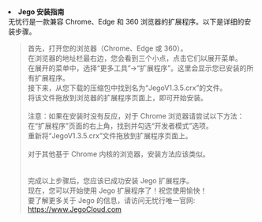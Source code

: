 <li><strong>Jego 安装指南</strong></li>
</blockquote>无忧行是一款兼容 Chrome、Edge 和 360 浏览器的扩展程序。以下是详细的安装步骤。</blockquote>
<blockquote>
首先，打开您的浏览器（Chrome、Edge 或 360）。<br>
在浏览器的地址栏最右边，您会看到三个小点，点击它们以展开菜单。<br>
在展开的菜单中，选择“更多工具”->“扩展程序”。这里会显示您已安装的所有扩展程序。<br>
接下来，从您下载的压缩包中找到名为“JegoV1.3.5.crx”的文件。<br>
将该文件拖放到浏览器的扩展程序页面上，即可开始安装。<br>
<br>
注意：如果在安装时没有反应，对于 Chrome 浏览器请尝试以下方法：<br>
在“扩展程序”页面的右上角，找到并勾选“开发者模式”选项。<br>
重新将“JegoV1.3.5.crx”文件拖放到扩展程序页面上。<br>
<br>
对于其他基于 Chrome 内核的浏览器，安装方法应该类似。<br>
<br>
<br>
完成以上步骤后，您应该已成功安装 Jego 扩展程序。<br>
  现在，您可以开始使用 Jego 扩展程序了！祝您使用愉快！<br>
要了解更多关于 Jego 的信息，请访问无忧行唯一官网:<br>
  <a href="https://www.JegoCloud.com" title="科学上网 | 插件：无忧行 - New Bing和ChatGPT免费上">https://www.JegoCloud.com</a>
  </blockquote>
